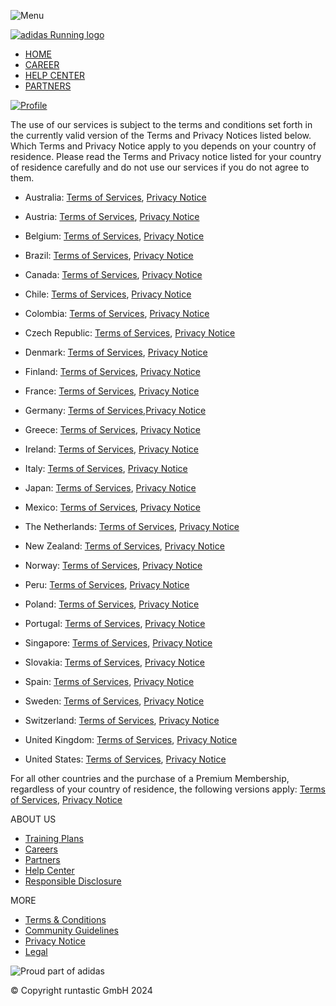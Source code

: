 ![Menu](/_next/static/media/menu-icon.5394f0cd.svg)

[![adidas Running logo](/_next/image?url=%2F_next%2Fstatic%2Fmedia%2Fadidas-running-horizontal-logo.22084646.png&w=384&q=75)](https://www.runtastic.com/)

* [HOME](https://www.runtastic.com/)
* [CAREER](https://www.runtastic.com/career)
* [HELP CENTER](https://help.runtastic.com/)
* [PARTNERS](https://www.runtastic.com/partners)

[![Profile](/_next/static/media/profile-icon.b7909526.svg)](https://www.runtastic.com/login)

The use of our services is subject to the terms and conditions set forth in the currently valid version of the Terms and Privacy Notices listed below. Which Terms and Privacy Notice apply to you depends on your country of residence. Please read the Terms and Privacy notice listed for your country of residence carefully and do not use our services if you do not agree to them.

* Australia: [Terms of Services](https://www.runtastic.com/terms/adiclub/au), [Privacy Notice](https://www.runtastic.com/privacy-notice/adiclub/au)
    
* Austria: [Terms of Services](https://www.runtastic.com/terms/adiclub/at), [Privacy Notice](https://www.runtastic.com/privacy-notice/adiclub/at)
    
* Belgium: [Terms of Services](https://www.runtastic.com/terms/adiclub/be), [Privacy Notice](https://www.runtastic.com/privacy-notice/adiclub/be)
    
* Brazil: [Terms of Services](https://www.runtastic.com/terms/adiclub/br), [Privacy Notice](https://www.runtastic.com/privacy-notice/adiclub/br)
    
* Canada: [Terms of Services](https://www.runtastic.com/terms/adiclub/ca), [Privacy Notice](https://www.runtastic.com/privacy-notice/adiclub/ca)
    
* Chile: [Terms of Services](https://www.runtastic.com/terms/adiclub/cl), [Privacy Notice](https://www.runtastic.com/privacy-notice/adiclub/cl)
    
* Colombia: [Terms of Services](https://www.runtastic.com/terms/adiclub/co), [Privacy Notice](https://www.runtastic.com/privacy-notice/adiclub/co)
    
* Czech Republic: [Terms of Services](https://www.runtastic.com/terms/adiclub/cz), [Privacy Notice](https://www.runtastic.com/privacy-notice/adiclub/cz)
    
* Denmark: [Terms of Services](https://www.runtastic.com/terms/adiclub/dk), [Privacy Notice](https://www.runtastic.com/privacy-notice/adiclub/dk)
    
* Finland: [Terms of Services](https://www.runtastic.com/terms/adiclub/fi), [Privacy Notice](https://www.runtastic.com/privacy-notice/adiclub/fi)
    
* France: [Terms of Services](https://www.runtastic.com/terms/adiclub/fr), [Privacy Notice](https://www.runtastic.com/privacy-notice/adiclub/fr)
    
* Germany: [Terms of Services](https://www.runtastic.com/terms/adiclub/de),[Privacy Notice](https://www.runtastic.com/privacy-notice/adiclub/de)
    
* Greece: [Terms of Services](https://www.runtastic.com/terms/adiclub/gr), [Privacy Notice](https://www.runtastic.com/privacy-notice/adiclub/gr)
    
* Ireland: [Terms of Services](https://www.runtastic.com/terms/adiclub/ie), [Privacy Notice](https://www.runtastic.com/privacy-notice/adiclub/ie)
    
* Italy: [Terms of Services](https://www.runtastic.com/terms/adiclub/it), [Privacy Notice](https://www.runtastic.com/privacy-notice/adiclub/it)
    
* Japan: [Terms of Services](https://www.runtastic.com/terms/adiclub/jp), [Privacy Notice](https://www.runtastic.com/privacy-notice/adiclub/jp)
    
* Mexico: [Terms of Services](https://www.runtastic.com/terms/adiclub/mx), [Privacy Notice](https://www.runtastic.com/privacy-notice/adiclub/mx)
    
* The Netherlands: [Terms of Services](https://www.runtastic.com/terms/adiclub/nl), [Privacy Notice](https://www.runtastic.com/privacy-notice/adiclub/nl)
    
* New Zealand: [Terms of Services](https://www.runtastic.com/terms/adiclub/nz), [Privacy Notice](https://www.runtastic.com/privacy-notice/adiclub/nz)
    
* Norway: [Terms of Services](https://www.runtastic.com/terms/adiclub/no), [Privacy Notice](https://www.runtastic.com/privacy-notice/adiclub/no)
    
* Peru: [Terms of Services](https://www.runtastic.com/terms/adiclub/pe), [Privacy Notice](https://www.runtastic.com/privacy-notice/adiclub/pe)
    
* Poland: [Terms of Services](https://www.runtastic.com/terms/adiclub/pl), [Privacy Notice](https://www.runtastic.com/privacy-notice/adiclub/pl)
    
* Portugal: [Terms of Services](https://www.runtastic.com/terms/adiclub/pt), [Privacy Notice](https://www.runtastic.com/privacy-notice/adiclub/pt)
    
* Singapore: [Terms of Services](https://www.runtastic.com/terms/adiclub/sg), [Privacy Notice](https://www.runtastic.com/privacy-notice/adiclub/sg)
    
* Slovakia: [Terms of Services](https://www.runtastic.com/terms/adiclub/sk), [Privacy Notice](https://www.runtastic.com/privacy-notice/adiclub/sk)
    
* Spain: [Terms of Services](https://www.runtastic.com/terms/adiclub/es), [Privacy Notice](https://www.runtastic.com/privacy-notice/adiclub/es)
    
* Sweden: [Terms of Services](https://www.runtastic.com/terms/adiclub/se), [Privacy Notice](https://www.runtastic.com/privacy-notice/adiclub/se)
    
* Switzerland: [Terms of Services](https://www.runtastic.com/terms/adiclub/ch), [Privacy Notice](https://www.runtastic.com/privacy-notice/adiclub/ch)
    
* United Kingdom: [Terms of Services](https://www.runtastic.com/terms/adiclub/gb), [Privacy Notice](https://www.runtastic.com/privacy-notice/adiclub/gb)
    
* United States: [Terms of Services](https://www.runtastic.com/terms/adiclub/us), [Privacy Notice](https://www.runtastic.com/privacy-notice/adiclub/us)
    

For all other countries and the purchase of a Premium Membership, regardless of your country of residence, the following versions apply: [Terms of Services](https://www.runtastic.com/terms/runtastic/en), [Privacy Notice](https://www.runtastic.com/privacy-notice/runtastic/en)

ABOUT US

* [Training Plans](https://www.runtastic.com/training-plans/running)
* [Careers](https://www.runtastic.com/career)
* [Partners](https://www.runtastic.com/partners)
* [Help Center](https://help.runtastic.com/)
* [Responsible Disclosure](https://www.adidas.com/us/responsible-disclosure)

MORE

* [Terms & Conditions](https://www.runtastic.com/terms/runtastic/en)
* [Community Guidelines](https://www.runtastic.com/community-guidelines)
* [Privacy Notice](https://www.runtastic.com/privacy-notice/runtastic/en)
* [Legal](https://www.runtastic.com/legal)

![Proud part of adidas](/_next/image?url=%2F_next%2Fstatic%2Fmedia%2Flogo-part-of-adidas.98fc3bd7.png&w=256&q=75)

© Copyright runtastic GmbH 2024